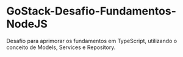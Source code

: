 # GoStack-Desafio-Fundamentos-NodeJS
Desafio para aprimorar os fundamentos em TypeScript, utilizando o conceito de Models, Services e Repository. 
